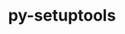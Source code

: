 ---
title: "py-setuptools"
layout: cache
categories: [package, v0.19]
meta: {"versions": ["59.4.0", "65.5.0"], "compilers": ["gcc@7.3.1"], "oss": ["amzn2"], "platforms": ["linux"], "targets": ["aarch64"], "stacks": ["aws-ahug-aarch64", "aws-isc-aarch64"], "num_specs": 2, "num_specs_by_stack": {"aws-isc-aarch64": 1, "aws-ahug-aarch64": 2}}
spec_details: [{"hash": "uruxmt4ak425mg27cq52aa3xqlz3hcqr", "compiler": "gcc@7.3.1", "versions": ["65.5.0"], "os": "amzn2", "platform": "linux", "target": "aarch64", "variants": ["build_system=generic"], "stacks": ["aws-isc-aarch64", "aws-ahug-aarch64"], "size": "-", "tarball": "https://binaries.spack.io/releases/v0.19/build_cache/linux-amzn2-aarch64/gcc-7.3.1/py-setuptools-65.5.0/linux-amzn2-aarch64-gcc-7.3.1-py-setuptools-65.5.0-uruxmt4ak425mg27cq52aa3xqlz3hcqr.spack"}, {"hash": "u7eiqdr6wf6yumkoy4x734vq6yslbx3g", "compiler": "gcc@7.3.1", "versions": ["59.4.0"], "os": "amzn2", "platform": "linux", "target": "aarch64", "variants": ["build_system=generic"], "stacks": ["aws-ahug-aarch64"], "size": "-", "tarball": "https://binaries.spack.io/releases/v0.19/build_cache/linux-amzn2-aarch64/gcc-7.3.1/py-setuptools-59.4.0/linux-amzn2-aarch64-gcc-7.3.1-py-setuptools-59.4.0-u7eiqdr6wf6yumkoy4x734vq6yslbx3g.spack"}]
---